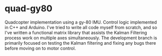 # quad-gy80
Quadcopter implementation using a gy-80 IMU. Control logic implemented in C++ and Arduino. I've tried to write all code myself from scratch, and so I've written a functional matrix library that assists the Kalman Filtering process work on multiple axes simultaneously. The development branch is primarily focused on testing the Kalman filtering and fixing any bugs there before moving on to motor control. 


